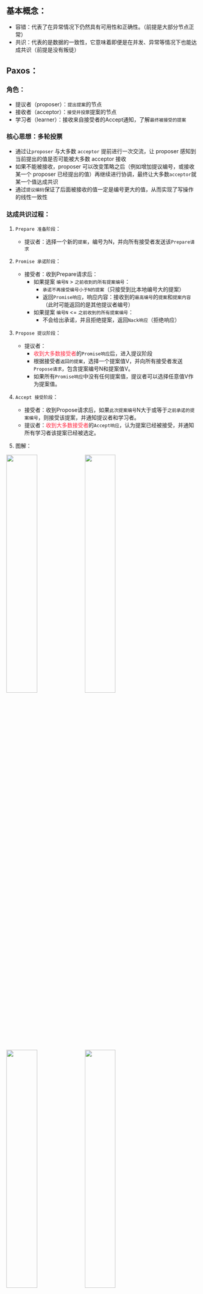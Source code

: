 ## 基本概念：
* 容错：代表了在异常情况下仍然具有可用性和正确性。（前提是大部分节点正常）
* 共识：代表的是数据的一致性，它意味着即便是在并发、异常等情况下也能达成共识（前提是没有叛徒）

## Paxos：
### 角色：
* 提议者（proposer）：`提出提案`的节点
* 接收者（acceptor）：`接受并投票`提案的节点
* 学习者（learner）：接收来自接受者的Accept通知，了解`最终被接受的提案`

### 核心思想：多轮投票
* 通过让`proposer` 与大多数 `acceptor` 提前进行一次交流，让 proposer 感知到当前提出的值是否可能被大多数 acceptor 接收
* 如果不能被接收，proposer 可以改变策略之后（例如增加提议编号，或接收某一个 proposer 已经提出的值）再继续进行协调，最终让大多数`acceptor`就某一个值达成共识
* 通过`提议编码`保证了后面被接收的值一定是编号更大的值，从而实现了写操作的线性一致性

### 达成共识过程：
1. `Prepare 准备阶段`：
    * 提议者：选择一个新的`提案`，编号为N，并向所有接受者发送该`Prepare请求`
2. `Promise 承诺阶段`：
    * 接受者：收到Prepare请求后：
        * 如果提案 `编号N` > `之前收到的所有提案编号`：
            * `承诺不再接受编号小于N的提案`（只接受到比本地编号大的提案）
            * 返回`Promise响应`，响应内容：接收到的`最高编号`的`提案`和`提案内容`（此时可能返回的是其他提议者编号）
        * 如果提案 `编号N` <= `之前收到的所有提案编号`：
            * 不会给出承诺，并且拒绝提案，返回`Nack响应`（拒绝响应）
3. `Propose 提议阶段`：
    * 提议者：
        * <span style="color: rgb(255, 41, 65);">收到大多数接受者</span>的`Promise响应`后，进入提议阶段
        * 根据接受者`返回的提案`，选择一个提案值V，并向所有接受者发送`Propose请求`，包含提案编号N和提案值V。
        * 如果所有`Promise响应`中没有任何提案值，提议者可以选择任意值V作为提案值。
4. `Accept 接受阶段`：
    * 接受者：收到Propose请求后，如果`此次提案编号`N大于或等于`之前承诺的提案编号`，则接受该提案，并通知提议者和学习者。
    * 提议者：<span style="color: rgb(255, 41, 65);">收到大多数接受者</span>的`Accept响应`，认为提案已经被接受，并通知所有学习者该提案已经被选定。

5. 图解：
<img src="https://raw.staticdn.net/Navyum/imgbed/pic/IMG/c9dc04cfa5f06aa0c98166addcd62f4f.png" width =40% >
<img src="https://raw.staticdn.net/Navyum/imgbed/pic/IMG/0c870aaed9bc560caf94fe649c3d71ee.png" width =40% >
<img src="https://raw.staticdn.net/Navyum/imgbed/pic/IMG/830fcc62f4490877297404058c41f3ee.png" width =40% >
<img src="https://raw.staticdn.net/Navyum/imgbed/pic/IMG/e6531ceb21608d1a817277e1cd75c321.png" width =40% >

6. 容错的实现：
    * 不需要所有接受者响应，满足大部分即可，（`多数派（quorum）原则，至少一半`）

----

## Raft 算法：
### 具体应用场景：
* etcd、tidb、consul、nacos

### 角色：
* `领导者`（Leader）：
    * 集群中的管理者
    * 所有client的流量都从leader这里经过；负责日志复制；
    * 周期性的向follower发出心跳维持统治；
    * 当发现自己不是leader的时候会转为follower
* `候选人`（Candidate）：
    * 集群的候选者，会发起投票试图当选leader
* `跟随者`（Follower）：
    * 集群中的被管理者，只会对其它服务器的命令做出响应。
    * 在长时间得不到leader响应之后会转为candidate
* `任期`（term）：
    * 在raft协议中实际是作为逻辑时钟，系统中处于`最新term`的节点才是安全有效的。

###  核心思想：
* Raft算法通过`领导者选举`和`日志复制`两个主要机制，进而保证所有节点的最终状态是一致的
* Raft将共识问题分解为以下三个子问题：
    * `领导者选举`（Leader Election）：在集群启动或领导者故障时，选举出一个新的领导者。
    * `日志复制`（Log Replication）：`领导者`将`客户端请求`作为`日志条目`追加到`本地日志`中，并将其复制到所有跟随者（Followers）。
    * `安全性`（Safety）：确保所有节点最终达成一致，即所有节点的日志内容相同。

### 节点间通讯：
* 基于RPC：
    * 请求投票（RequestVote）RPC
        * 由候选人在选举期间发起，通知各节点进行投票
    * 日志复制（AppendEntries）RPC
        * 由领导者发起，用来复制日志和提供心跳消息

### 选举过程：
#### 选举超时：
* 如果`跟随者`在`选举超时时间`内没有收到`领导者`的心跳消息，它会变成`候选者`并开始`发起选举`
* 每个`跟随者`都有一个随机的选举超时时间。
* ***注意：*** RAFT的`选举超时时间`是`随机超时时间间隔`，确保不会有大量候选者同时发起选举，在超时之后重试即可重新选举成功

#### 发起选举：
* `候选者`递增自己的任期号（term），并向集群中的其他节点发送请求投票（RequestVote）消息。

#### 请求投票（RequestVote）
* 候选者先投自己一票，并发送`RequestVote消息`给其他节点，RequestVote消息包含以下信息（其他节点投票依据）：
    * 候选者的任期号（term）
    * 候选者的ID（candidateId）
    * 候选者日志中最后一个日志条目的索引（lastLogIndex）
    * 候选者日志中最后一个日志条目的任期号（lastLogTerm）

#### 投票规则：
##### `任期号检查`：
* 如果 `请求投票任期号` < `当前任期号`，那么拒绝投票，并返回当前的`Term`
* 否则，将`请求投票任期号`作为`当前任期号`，并将自身状态切换成`Follower`，并重置投票状态
##### `检测当前节点的投票状态`：
* 规则：`每个节点在一个任期内只能投票给一个候选者`
* 如果节点没有给任何其他候选者投过票，或者是已经给该候选者投过票，那么继续`日志检查`
* 如果当前节点自己也是候选者，且选举超时时间内，收到其他候选者的请求投票，则比较自己任期号和日志新旧，如果别人的新，则更新自己的任期号，并回到跟随者状态
* 否则，拒绝投票
##### `日志新旧检查`（在任期号相等时的进一步比较）
* 检测`候选者的日志`是否至少比当前节点的日志新，从而确保新选举出来的`Leader`不会丢失已经提交的日志：
    * `日志新、旧比较标准`：
        * 首先比较`最后一个日志条目`的`任期号`（lastLogTerm），任期号大的，日志新
        * 如果两者任期号相同，则比较`最后一个日志条目`的`索引`（lastLogIndex），索引大的，日志新
* 如果候选者日志新，则投票给候选者
* 否则，那么就拒绝投票

#### 投票结果（选举超时时间内）：
* 结果1：自己选举成功：
    * 候选者`收到大多数节点的赞成票`后，当选为领导者。（`多数派（quorum）原则，至少一半`）
    * 当选领导者后，开始发送心跳消息给所有跟随者，宣布自己成为领导者，中指选举，保持自己领导者状态
* 结果2：期间其他节点成为`领导者`：
    * 选举期间收到其他候选者的RequestVote，并且Term和日志都比自己大，则自己变成跟随者
* 结果3：选举超时或者没有节点选举成功：
    * 超时后重新发起选举
<img src="https://raw.staticdn.net/Navyum/imgbed/pic/IMG/306c053adab081f7942475807f72a26c.png" width =40% >

### 日志复制：

#### 概念：
* 日志条目（Log Entry）：每个日志条目包含一个客户端请求和相关的元数据（如索引和任期号）。
* 日志索引（Log Index）：日志条目在日志文件中的位置。日志项对应的整数索引值。它其实就是用来标识日志项的，是一个连续的、单调递增的整数号码
* 任期号（Term）：创建这条日志项的领导者的任期编号。
* 指令：一条由客户端请求指定的、状态机需要执行的指令。即客户端指定的数据。
<img src="https://raw.staticdn.net/Navyum/imgbed/pic/IMG/cf0f5603d1b1493810939d81e4d18de7.png" width =40% >

#### 日志复制过程：（优化后的二阶段提交）
##### 领导者接收请求：
* 领导者节点接收到客户端的写请求，将请求作为`新的日志条目`追加到`本地日志`中

##### 领导者发送AppendEntries RPC 给所有追随者：
* 领导者将新的日志条目复制到所有跟随者，发送AppendEntries消息

##### 跟随者处理AppendEntries RPC：
* 跟随者收到AppendEntries消息后，首先验证prevLogIndex和prevLogTerm是否匹配。如果匹配，则将新的日志条目追加到本地日志中
    * 怎么理解验证prevLogIndex和prevLogTerm是否匹配？见下方：`日志的一致性保证`
* 跟随者将处理结果（成功或失败）返回给领导者

##### 日志确认和提交：
* 领导者收到大多数跟随者的AppendEntries响应后，认为日志条目已经被复制到大多数节点。
* 领导者将这条日志项应用到它的状态机中，更新已提交日志索引，并将提交的信息发送给所有跟随者

##### 跟随着提交并应用到状态机：
* 跟随者收到提交信息后，将日志条目标记为已提交，并应用到状态机
<img src="https://raw.staticdn.net/Navyum/imgbed/pic/IMG/186a602618690cfa2a04f67382b5465a.png" width =40% >

##### 个人理解：
* 领导者先写日志，通知跟随者写日志
* 大多数跟随者写日志成功，领导者将日志改为提交状态，并应用到状态机，响应客户端。
* 跟随者收到领导者的消息，也提交状态并应用到状态机

#### 日志一致性保证：
##### 准则：
* 领导者通过`强制`跟随者`直接复制`自己的日志项，处理不一致日志。Raft日志是以领导者的日志为准。
* Raft中日志必须是`连续的`，Paxos没这个要求

##### 具体：
* `找到差异日志项起始Entry`：
    * 领导者通过日志复制 RPC消息，发送自己当前最新日志项给某个跟随者，消息包含PrevLogEntry和PrevLogTerm
    * 如果跟随者在它的日志中找不到PrevLogEntry：
        * 那么日志复制 RPC 返回失败，跟随者就会拒绝接收这个新的日志项的写入
        * 也就是说它的日志和领导者的不一致了，并`返回失败信息`给领导者
    * 失败时领导者会`递减要复制的日志项`的索引值，并发送新的日志项到跟随者
    * 直到跟随者在它的日志中找到某个PrevLogEntry：
        * 那么日志复制 RPC 返回成功，这样领导者就知道跟随者的日志项与自己相同的起始位置。

* `覆盖更新起始Entry后的所有Entry`：
    * 领导者通过日志复制RPC，***`复制并更新覆盖起始Entry之后的日志项`***，最终实现了集群各节点日志的一致。

* 图解：
    <img src="https://raw.staticdn.net/Navyum/imgbed/pic/IMG/55075c407a3ce602aca5503ce1daaea3.png" width =40% >

* 视频介绍：
    * http://thesecretlivesofdata.com/raft/

### 成员变更问题：
#### 成员变更问题的本质：
* 新增加成员、删除成员时，需要调整配置，此时就会出现新配置和旧配置，进而导致两个领导者的脑裂问题。

#### 如何解决：
* 先关闭集群，再重新启动（不太能被接受）
* 单节点变更，每次新增或者删除一个节点（确保旧配置的“大多数”和新配置的“大多数”都会有一个节点是重叠的，而不是完全割裂的）



----

## ZAB算法：
https://freegeektime.com/100046101/229975/
### 具体应用场景：
* zookeeper专用

### 角色：
* `领导者`（Leader）：

* `候选人`（Candidate）：

* `跟随者`（Follower）：

###  核心思想：

### 节点间通讯

----

#### 参考：
[Paxos made simple](https://www.google.com/url?sa=t&rct=j&q=&esrc=s&source=web&cd=1&ved=0ahUKEwjUx7L9_-XXAhUES7wKHbENAw8QFggnMAA&url=https%3a%2f%2flamport%2eazurewebsites%2enet%2fpubs%2fpaxos-simple%2epdf&usg=AOvVaw2LqxhZNPEfgaMeyvZEm9xs)
[Practical Byzantine Fault Tolerance](http://pmg.csail.mit.edu/papers/osdi99.pdf)
[Bitcoin: A Peer-to-Peer Electronic Cash System](https://bitcoin.org/bitcoin.pdf)
